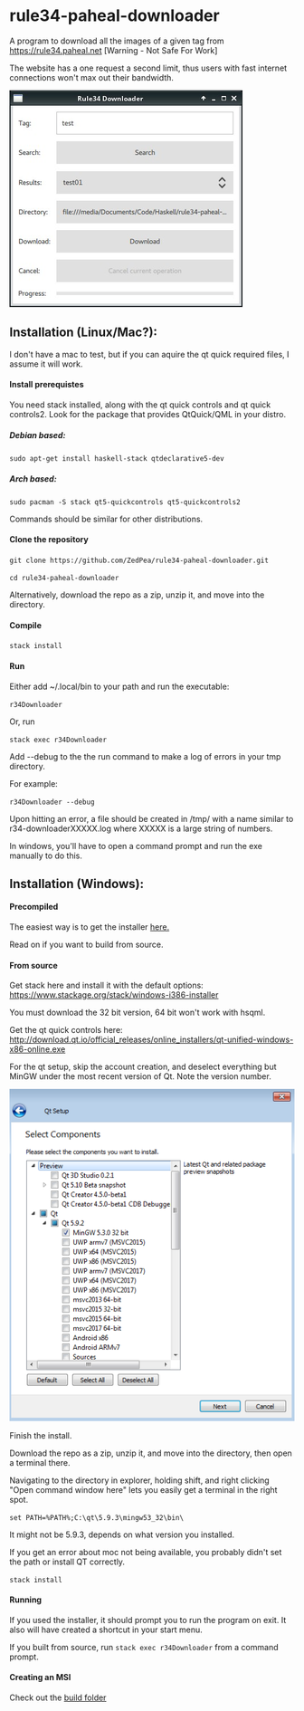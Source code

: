 # rule34-paheal-downloader
A program to download all the images of a given tag from https://rule34.paheal.net [Warning - Not Safe For Work]

The website has a one request a second limit, thus users with fast internet connections won't max out their bandwidth.

![Screenshot of program](r34downloader.png?raw=true "Screenshot of program")

## Installation (Linux/Mac?):

I don't have a mac to test, but if you can aquire the qt quick required files, I assume it will work.

#### Install prerequistes
You need stack installed, along with the qt quick controls and qt quick controls2. Look for the package that provides QtQuick/QML in your distro.

##### Debian based:
`sudo apt-get install haskell-stack qtdeclarative5-dev`

##### Arch based:
`sudo pacman -S stack qt5-quickcontrols qt5-quickcontrols2`

Commands should be similar for other distributions.

#### Clone the repository
`git clone https://github.com/ZedPea/rule34-paheal-downloader.git`

`cd rule34-paheal-downloader`

Alternatively, download the repo as a zip, unzip it, and move into the directory.

#### Compile
`stack install`

#### Run

Either add ~/.local/bin to your path and run the executable:

`r34Downloader`

Or, run

`stack exec r34Downloader`

Add --debug to the the run command to make a log of errors in your tmp directory.

For example:

`r34Downloader --debug`

Upon hitting an error, a file should be created in /tmp/ with a name similar to r34-downloaderXXXXX.log where XXXXX is a large string of numbers.

In windows, you'll have to open a command prompt and run the exe manually to do this.

## Installation (Windows):

#### Precompiled

The easiest way is to get the installer [here.](https://github.com/ZedPea/rule34-paheal-downloader/releases)

Read on if you want to build from source.

#### From source

Get stack here and install it with the default options: https://www.stackage.org/stack/windows-i386-installer

You must download the 32 bit version, 64 bit won't work with hsqml.

Get the qt quick controls here: http://download.qt.io/official_releases/online_installers/qt-unified-windows-x86-online.exe

For the qt setup, skip the account creation, and deselect everything but MinGW under the most recent version of Qt. 
Note the version number.

![Screenshot of Qt installation](qt-install.png?raw=true "Screenshot of Qt installation")

Finish the install.

Download the repo as a zip, unzip it, and move into the directory, then open a terminal there.

Navigating to the directory in explorer, holding shift, and right clicking
"Open command window here" lets you easily get a terminal in the right spot.

`set PATH=%PATH%;C:\qt\5.9.3\mingw53_32\bin\`

It might not be 5.9.3, depends on what version you installed.

If you get an error about moc not being available, you probably didn't set the path or install QT correctly.

`stack install`

#### Running

If you used the installer, it should prompt you to run the program on exit.
It also will have created a shortcut in your start menu.

If you built from source, run `stack exec r34Downloader` from a command prompt.

#### Creating an MSI

Check out the [build folder](build)
